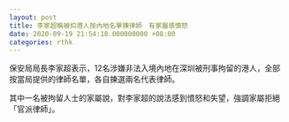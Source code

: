 ```yaml
---
layout: post
title: 李家超稱被扣港人按內地名單揀律師　有家屬感憤怒
date: 2020-09-19 21:54:18.000000000 +08:00
categories: rthk
---
```


保安局局長李家超表示，12名涉嫌非法入境內地在深圳被刑事拘留的港人，全部按當局提供的律師名單，各自揀選兩名代表律師。

其中一名被拘留人士的家屬說，對李家超的說法感到憤怒和失望，強調家屬拒絕「官派律師」。
